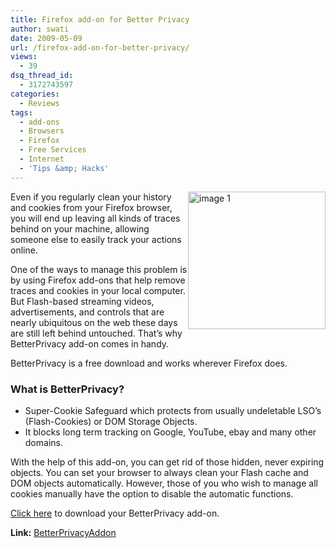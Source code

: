 ```yaml
---
title: Firefox add-on for Better Privacy
author: swati
date: 2009-05-09
url: /firefox-add-on-for-better-privacy/
views:
  - 39
dsq_thread_id:
  - 3172743597
categories:
  - Reviews
tags:
  - add-ons
  - Browsers
  - Firefox
  - Free Services
  - Internet
  - 'Tips &amp; Hacks'
---
```

<img class="alignright wp-image-53323" style="border: 0pt none;margin-left: 0px;margin-right: 0px" src="http://cdn.devilsworkshop.org/files/2009/05/image12.jpg" border="0" alt="image 1" width="220" height="220" align="right" /> Even if you regularly clean your history and cookies from your Firefox browser, you will end up leaving all kinds of traces behind on your machine, allowing someone else to easily track your actions online.

One of the ways to manage this problem is by using Firefox add-ons that help remove traces and cookies in your local computer. But Flash-based streaming videos, advertisements, and controls that are nearly ubiquitous on the web these days are still left behind untouched. That’s why BetterPrivacy add-on comes in handy.

BetterPrivacy is a free download and works wherever Firefox does.

### What is BetterPrivacy?

  * Super-Cookie Safeguard which protects from usually undeletable LSO&#8217;s (Flash-Cookies) or DOM Storage Objects.
  * It blocks long term tracking on Google, YouTube, ebay and many other domains.

With the help of this add-on, you can get rid of those hidden, never expiring objects. You can set your browser to always clean your Flash cache and DOM objects automatically. However, those of you who wish to manage all cookies manually have the option to disable the automatic functions.

<a href="https://addons.mozilla.org/en-US/firefox/downloads/latest/6623/addon-6623-latest.xpi" onclick="_gaq.push(['_trackEvent', 'outbound-article', 'https://addons.mozilla.org/en-US/firefox/downloads/latest/6623/addon-6623-latest.xpi', 'Click here']);" >Click here</a> to download your BetterPrivacy add-on.

**Link:** <a href="https://addons.mozilla.org/en-US/firefox/addon/6623" onclick="_gaq.push(['_trackEvent', 'outbound-article', 'https://addons.mozilla.org/en-US/firefox/addon/6623', 'BetterPrivacyAddon']);" >BetterPrivacyAddon</a>
